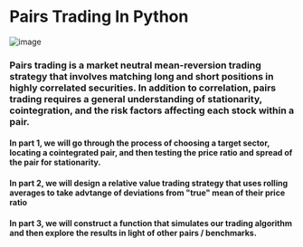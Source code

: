 # Pairs Trading In Python
![image](https://user-images.githubusercontent.com/64994307/115169945-0894dc00-a085-11eb-8fbb-b857bfc93d28.png)

### Pairs trading is a market neutral mean-reversion trading strategy that involves matching long and short positions in highly correlated securities. In addition to correlation, pairs trading requires a general understanding of stationarity, cointegration, and the risk factors affecting each stock within a pair.

#### In part 1, we will go through the process of choosing a target sector, locating a cointegrated pair, and then testing the price ratio and spread of the pair for stationarity.

#### In part 2, we will design a relative value trading strategy that uses rolling averages to take advtange of deviations from "true" mean of their price ratio

#### In part 3, we will construct a function that simulates our trading algorithm and then explore the results in light of other pairs / benchmarks.
